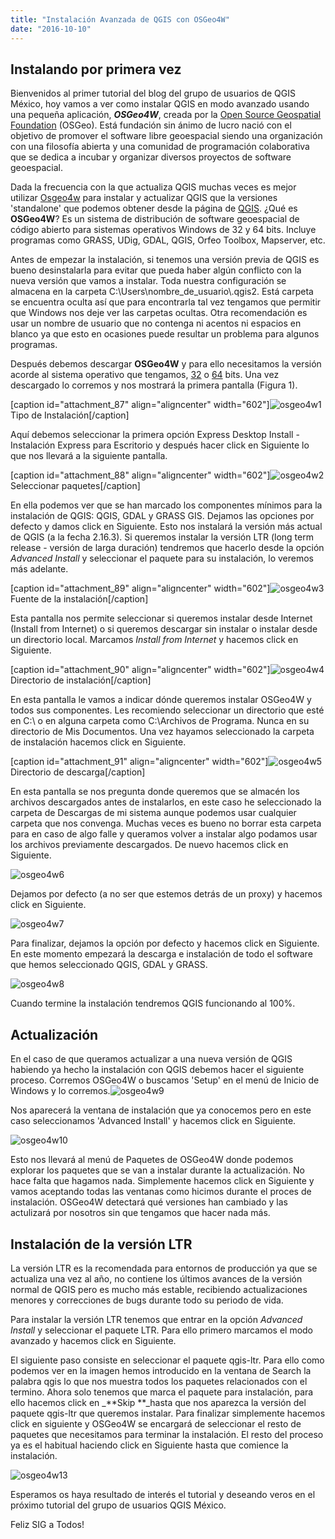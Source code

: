 ```yaml
---
title: "Instalación Avanzada de QGIS con OSGeo4W"
date: "2016-10-10"
---
```


## Instalando por primera vez

Bienvenidos al primer tutorial del blog del grupo de usuarios de QGIS México, hoy vamos a ver como instalar QGIS en modo avanzado usando una pequeña aplicación, _**OSGeo4W**_, creada por la [Open Source Geospatial Foundation](http://www.osgeo.org/content/foundation/about.html) (OSGeo). Está fundación sin ánimo de lucro nació con el objetivo de promover el software libre geoespacial siendo una organización con una filosofía abierta y una comunidad de programación colaborativa que se dedica a incubar y organizar diversos proyectos de software geoespacial.

Dada la frecuencia con la que actualiza QGIS muchas veces es mejor utilizar [Osgeo4w](https://trac.osgeo.org/osgeo4w/) para instalar y actualizar QGIS que la versiones 'standalone' que podemos obtener desde la página de [QGIS](http://qgis.org). ¿Qué es **OSGeo4W**? Es un sistema de distribución de software geoespacial de código abierto para sistemas operativos Windows de 32 y 64 bits. Incluye programas como GRASS, UDig, GDAL, QGIS, Orfeo Toolbox, Mapserver, etc.

Antes de empezar la instalación, si tenemos una versión previa de QGIS es bueno desinstalarla para evitar que pueda haber algún conflicto con la nueva versión que vamos a instalar. Toda nuestra configuración se almacena en la carpeta C:\\Users\\nombre\_de\_usuario\\.qgis2. Está carpeta se encuentra oculta así que para encontrarla tal vez tengamos que permitir que Windows nos deje ver las carpetas ocultas. Otra recomendación es usar un nombre de usuario que no contenga ni acentos ni espacios en blanco ya que esto en ocasiones puede resultar un problema para algunos programas.

Después debemos descargar **OSGeo4W** y para ello necesitamos la versión acorde al sistema operativo que tengamos, [32](http://download.osgeo.org/osgeo4w/osgeo4w-setup-x86.exe) o [64](http://download.osgeo.org/osgeo4w/osgeo4w-setup-x86_64.exe) bits. Una vez descargado lo corremos y nos mostrará la primera pantalla (Figura 1).

\[caption id="attachment\_87" align="aligncenter" width="602"\]![osgeo4w1](images/osgeo4w1.png) Tipo de Instalación\[/caption\]

Aquí debemos seleccionar la primera opción Express Desktop Install - Instalación Express para Escritorio y después hacer click en Siguiente lo que nos llevará a la siguiente pantalla.

\[caption id="attachment\_88" align="aligncenter" width="602"\]![osgeo4w2](images/osgeo4w2.png) Seleccionar paquetes\[/caption\]

En ella podemos ver que se han marcado los componentes mínimos para la instalación de QGIS: QGIS, GDAL y GRASS GIS. Dejamos las opciones por defecto y damos click en Siguiente. Esto nos instalará la versión más actual de QGIS (a la fecha 2.16.3). Si queremos instalar la versión LTR (long term release - versión de larga duración) tendremos que hacerlo desde la opción _Advanced Install_ y seleccionar el paquete para su instalación, lo veremos más adelante.

\[caption id="attachment\_89" align="aligncenter" width="602"\]![osgeo4w3](images/osgeo4w3.png) Fuente de la instalación\[/caption\]

Esta pantalla nos permite seleccionar si queremos instalar desde Internet (Install from Internet) o si queremos descargar sin instalar o instalar desde un directorio local. Marcamos _Install from Internet_ y hacemos click en Siguiente.

\[caption id="attachment\_90" align="aligncenter" width="602"\]![osgeo4w4](images/osgeo4w4.png) Directorio de instalación\[/caption\]

En esta pantalla le vamos a indicar dónde queremos instalar OSGeo4W y todos sus componentes. Les recomiendo seleccionar un directorio que esté en C:\\ o en alguna carpeta como C:\\Archivos de Programa. Nunca en su directorio de Mis Documentos. Una vez hayamos seleccionado la carpeta de instalación hacemos click en Siguiente.

\[caption id="attachment\_91" align="aligncenter" width="602"\]![osgeo4w5](images/osgeo4w5.png) Directorio de descarga\[/caption\]

En esta pantalla se nos pregunta donde queremos que se almacén los archivos descargados antes de instalarlos, en este caso he seleccionado la carpeta de Descargas de mi sistema aunque podemos usar cualquier carpeta que nos convenga. Muchas veces es bueno no borrar esta carpeta para en caso de algo falle y queramos volver a instalar algo podamos usar los archivos previamente descargados. De nuevo hacemos click en Siguiente.

![osgeo4w6](images/osgeo4w6.png)

Dejamos por defecto (a no ser que estemos detrás de un proxy) y hacemos click en Siguiente.

![osgeo4w7](images/osgeo4w7.png)

Para finalizar, dejamos la opción por defecto y hacemos click en Siguiente. En este momento empezará la descarga e instalación de todo el software que hemos seleccionado QGIS, GDAL y GRASS.

![osgeo4w8](images/osgeo4w8.png)

Cuando termine la instalación tendremos QGIS funcionando al 100%.

## Actualización

En el caso de que queramos actualizar a una nueva versión de QGIS habiendo ya hecho la instalación con QGIS debemos hacer el siguiente proceso. Corremos OSGeo4W o buscamos 'Setup' en el menú de Inicio de Windows y lo corremos.![osgeo4w9](images/osgeo4w9.png)

Nos aparecerá la ventana de instalación que ya conocemos pero en este caso seleccionamos 'Advanced Install' y hacemos click en Siguiente.

![osgeo4w10](images/osgeo4w10.png)

Esto nos llevará al menú de Paquetes de OSGeo4W donde podemos explorar los paquetes que se van a instalar durante la actualización. No hace falta que hagamos nada. Simplemente hacemos click en Siguiente y vamos aceptando todas las ventanas como hicimos durante el proces de instalación. OSGeo4W detectará qué versiones han cambiado y las actulizará por nosotros sin que tengamos que hacer nada más.

## Instalación de la versión LTR

La versión LTR es la recomendada para entornos de producción ya que se actualiza una vez al año, no contiene los últimos avances de la versión normal de QGIS pero es mucho más estable, recibiendo actualizaciones menores y correcciones de bugs durante todo su periodo de vida.

Para instalar la versión LTR tenemos que entrar en la opción _Advanced Install_ y seleccionar el paquete LTR. Para ello primero marcamos el modo avanzado y hacemos click en Siguiente.

El siguiente paso consiste en seleccionar el paquete qgis-ltr. Para ello como podemos ver en la imagen hemos introducido en la ventana de Search la palabra qgis lo que nos muestra todos los paquetes relacionados con el termino. Ahora solo tenemos que marca el paquete para instalación, para ello hacemos click en _**Skip **_hasta que nos aparezca la versión del paquete qgis-ltr que queremos instalar. Para finalizar simplemente hacemos click en siguiente y OSGeo4W se encargará de seleccionar el resto de paquetes que necesitamos para terminar la instalación. El resto del proceso ya es el habitual haciendo click en Siguiente hasta que comience la instalación.

![osgeo4w13](images/osgeo4w13.png)

Esperamos os haya resultado de interés el tutorial y deseando veros en el próximo tutorial del grupo de usuarios QGIS México.

Feliz SIG a Todos!
